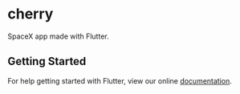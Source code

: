 # cherry

SpaceX app made with Flutter.

## Getting Started

For help getting started with Flutter, view our online
[documentation](https://flutter.io/).
